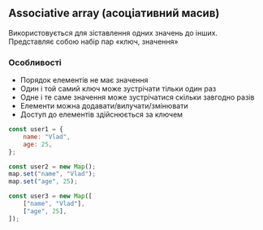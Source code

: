 ## Associative array (асоціативний масив)

Використовується для зіставлення одних значень до інших. Представляє собою набір пар «ключ, значення»

### Особливості

-   Порядок елементів не має значення
-   Один і той самий ключ може зустрічати тільки один раз
-   Одне і те саме значення може зустрічатися скільки завгодно разів
-   Елементи можна додавати/вилучати/змінювати
-   Доступ до елементів здійснюється за ключем

```js
const user1 = {
    name: "Vlad",
    age: 25,
};

const user2 = new Map();
map.set("name", "Vlad");
map.set("age", 25);

const user3 = new Map([
    ["name", "Vlad"],
    ["age", 25],
]);
```
